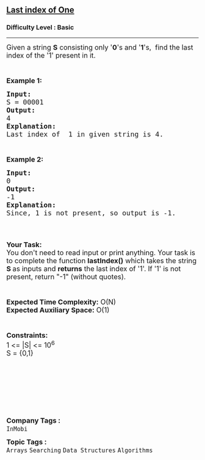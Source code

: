 <h2><a href="https://practice.geeksforgeeks.org/problems/last-index-of-15847/1?page=2&difficulty[]=-1&category[]=Arrays&sortBy=submissions">Last index of One</a></h2><h3>Difficulty Level : Basic</h3><hr><div class="problems_problem_content__Xm_eO"><p><span style="font-size:18px">Given a string <strong>S</strong> consisting only '<strong>0</strong>'s and '<strong>1</strong>'s,&nbsp; find the last index of the '1' present in it. </span></p>

<p>&nbsp;</p>

<p><span style="font-size:18px"><strong>Example 1:</strong></span></p>

<pre><span style="font-size:18px"><strong>Input:</strong>
S = 00001
<strong>Output:</strong>
4
<strong>Explanation:
</strong>Last index of&nbsp; 1 in given string is 4.</span>
</pre>

<p>&nbsp;</p>

<p><span style="font-size:18px"><strong>Example 2:</strong></span></p>

<pre><span style="font-size:18px"><strong>Input:</strong>
0
<strong>Output:</strong>
-1
<strong>Explanation:
</strong>Since, 1 is not present, so output is -1.</span></pre>

<p>&nbsp;</p>

<p><br>
<span style="font-size:18px"><strong>Your Task:&nbsp;&nbsp;</strong><br>
You don't need to read input or print anything. Your task is to complete the function&nbsp;<strong>lastIndex()</strong>&nbsp;which takes the string <strong>S</strong><strong> </strong>as inputs and <strong>returns</strong> </span><span style="font-size:18px">the last index of '1'. If '1' is not present, return "-1" (without quotes).</span></p>

<p>&nbsp;</p>

<p><span style="font-size:18px"><strong>Expected Time Complexity:</strong> O(N)<br>
<strong>Expected Auxiliary Space:</strong> O(1)</span></p>

<p>&nbsp;</p>

<p><span style="font-size:18px"><strong>Constraints: </strong><br>
1 &lt;= |S| &lt;= 10<sup>6</sup><br>
S = {0,1}</span></p>

<p>&nbsp;</p>

<p>&nbsp;</p>

<p><br>
&nbsp;</p>

<p>&nbsp;</p>
</div><p><span style=font-size:18px><strong>Company Tags : </strong><br><code>InMobi</code>&nbsp;<br><p><span style=font-size:18px><strong>Topic Tags : </strong><br><code>Arrays</code>&nbsp;<code>Searching</code>&nbsp;<code>Data Structures</code>&nbsp;<code>Algorithms</code>&nbsp;